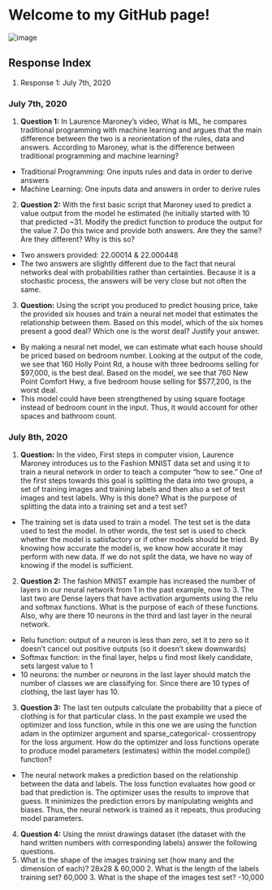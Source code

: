 # Welcome to my GitHub page!
![image](https://user-images.githubusercontent.com/67920563/86965771-0553e380-c136-11ea-841e-ca6878d8cc8e.png)
## Response Index
1. Response 1: July 7th, 2020

### July 7th, 2020
1. **Question 1:** In Laurence Maroney’s video, What is ML, he compares traditional programming with machine learning and argues that the main difference between the two is a reorientation of the rules, data and answers. According to Maroney, what is the difference between traditional programming and machine learning?
  - Traditional Programming: One inputs rules and data in order to derive answers 
  - Machine Learning: One inputs data and answers in order to derive rules
2. **Question 2:** With the first basic script that Maroney used to predict a value output from the model he estimated (he initially started with 10 that predicted ~31.  Modify the predict function to produce the output for the value 7.  Do this twice and provide both answers.  Are they the same?  Are they different? Why is this so?
  -	Two answers provided: 22.00014 & 22.000448
  -	The two answers are slightly different due to the fact that neural networks deal with probabilities rather than certainties. Because it is a stochastic process, the answers will be very close but not often the same.
3. **Question:** Using the script you produced to predict housing price, take the provided six houses and train a neural net model that estimates the relationship between them. Based on this model, which of the six homes present a good deal? Which one is the worst deal? Justify your answer.
  -	By making a neural net model, we can estimate what each house should be priced based on bedroom number. Looking at the output of the code, we see that 160 Holly Point Rd, a house with three bedrooms selling for $97,000, is the best deal. Based on the model, we see that 760 New Point Comfort Hwy, a five bedroom house selling for $577,200, is the worst deal.
  - This model could have been strengthened by using square footage instead of bedroom count in the input. Thus, it would account for other spaces and bathroom count.
  
  ### July 8th, 2020
  1. **Question:** In the video, First steps in computer vision, Laurence Maroney introduces us to the Fashion MNIST data set and using it to train a neural network in order to teach a computer “how to see.” One of the first steps towards this goal is splitting the data into two groups, a set of training images and training labels and then also a set of test images and test labels.  Why is this done?  What is the purpose of splitting the data into a training set and a test set?
  -	The training set is data used to train a model. The test set is the data used to test the model. In other words, the test set is used to check whether the model is satisfactory or if other models should be tried. By knowing how accurate the model is, we know how accurate it may perform with new data. If we do not split the data, we have no way of knowing if the model is sufficient.
  2. **Question 2:** The fashion MNIST example has increased the number of layers in our neural network from 1 in the past example, now to 3.  The last two are Dense layers that have activation arguments using the relu and softmax functions.  What is the purpose of each of these functions.  Also, why are there 10 neurons in the third and last layer in the neural network.
  -	 Relu function: output of a neuron is less than zero, set it to zero so it doesn’t cancel out positive outputs (so it doesn’t skew downwards)
  -	Softmax function: in the final layer, helps u find most likely candidate, sets largest value to 1 
  -	10 neurons: the number or neurons in the last layer should match the number of classes we are classifying for. Since there are 10 types of clothing, the last layer has 10.
  3. **Question 3:** The last ten outputs calculate the probability that a piece of clothing is for that particular class.
In the past example we used the optimizer and loss function, while in this one we are using the function adam in the optimizer argument and sparse_categorical-
crossentropy for the loss argument.  How do the optimizer and loss functions operate to produce model parameters (estimates) within the model.compile() function?
  -	The neural network makes a prediction based on the relationship between the data and labels. The loss function evaluates how good or bad that prediction is. The optimizer uses the results to improve that guess. It minimizes the prediction errors by manipulating weights and biases. Thus, the neural network is trained as it repeats, thus producing model parameters. 
  4. **Question 4:** Using the mnist drawings dataset (the dataset with the hand written numbers with corresponding labels) answer the following questions.
  1. What is the shape of the images training set (how many and the dimension of 
  each)? 28x28 & 60,000 2. What is the length of the labels training set? 60,000
    3. What is the shape of the images test set? 
      -10,000
  

  

  
